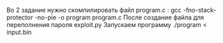 Во 2 задание нужно скомпилировать файл program.c :
gcc -fno-stack-protector -no-pie -o program program.c
После создание файла для переполнения пароля exploit.py 
Запускаем программу ./program < input.bin
